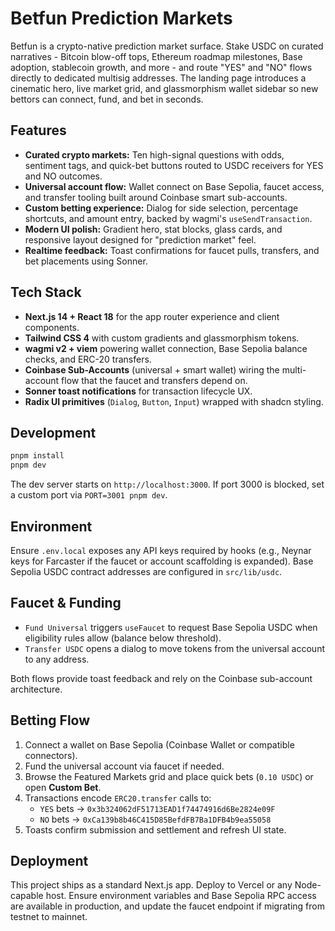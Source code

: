 # Betfun Prediction Markets

Betfun is a crypto-native prediction market surface. Stake USDC on curated narratives - Bitcoin blow-off tops, Ethereum roadmap milestones, Base adoption, stablecoin growth, and more - and route "YES" and "NO" flows directly to dedicated multisig addresses. The landing page introduces a cinematic hero, live market grid, and glassmorphism wallet sidebar so new bettors can connect, fund, and bet in seconds.

## Features

- **Curated crypto markets:** Ten high-signal questions with odds, sentiment tags, and quick-bet buttons routed to USDC receivers for YES and NO outcomes.
- **Universal account flow:** Wallet connect on Base Sepolia, faucet access, and transfer tooling built around Coinbase smart sub-accounts.
- **Custom betting experience:** Dialog for side selection, percentage shortcuts, and amount entry, backed by wagmi's `useSendTransaction`.
- **Modern UI polish:** Gradient hero, stat blocks, glass cards, and responsive layout designed for "prediction market" feel.
- **Realtime feedback:** Toast confirmations for faucet pulls, transfers, and bet placements using Sonner.

## Tech Stack

- **Next.js 14 + React 18** for the app router experience and client components.
- **Tailwind CSS 4** with custom gradients and glassmorphism tokens.
- **wagmi v2 + viem** powering wallet connection, Base Sepolia balance checks, and ERC-20 transfers.
- **Coinbase Sub-Accounts** (universal + smart wallet) wiring the multi-account flow that the faucet and transfers depend on.
- **Sonner toast notifications** for transaction lifecycle UX.
- **Radix UI primitives** (`Dialog`, `Button`, `Input`) wrapped with shadcn styling.

## Development

```bash
pnpm install
pnpm dev
```

The dev server starts on `http://localhost:3000`. If port 3000 is blocked, set a custom port via `PORT=3001 pnpm dev`.

## Environment

Ensure `.env.local` exposes any API keys required by hooks (e.g., Neynar keys for Farcaster if the faucet or account scaffolding is expanded). Base Sepolia USDC contract addresses are configured in `src/lib/usdc`.

## Faucet & Funding

- `Fund Universal` triggers `useFaucet` to request Base Sepolia USDC when eligibility rules allow (balance below threshold).
- `Transfer USDC` opens a dialog to move tokens from the universal account to any address.

Both flows provide toast feedback and rely on the Coinbase sub-account architecture.

## Betting Flow

1. Connect a wallet on Base Sepolia (Coinbase Wallet or compatible connectors).
2. Fund the universal account via faucet if needed.
3. Browse the Featured Markets grid and place quick bets (`0.10 USDC`) or open **Custom Bet**.
4. Transactions encode `ERC20.transfer` calls to:
   - `YES` bets -> `0x3b324062dF51713EAD1f74474916d6Be2824e09F`
   - `NO` bets -> `0xCa139b8b46C415D85BefdFB7Ba1DFB4b9ea55058`
5. Toasts confirm submission and settlement and refresh UI state.

## Deployment

This project ships as a standard Next.js app. Deploy to Vercel or any Node-capable host. Ensure environment variables and Base Sepolia RPC access are available in production, and update the faucet endpoint if migrating from testnet to mainnet.
